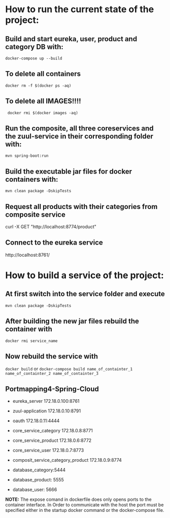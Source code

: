 # How to run the current state of the project:

## Build and start eureka, user, product and category DB with:

```docker-compose up --build```

## To delete all containers
``` docker rm -f $(docker ps -aq) ```

## To delete all IMAGES!!!!
``` docker rmi $(docker images -aq)```

## Run the composite, all three coreservices and the zuul-service in their corresponding folder with:
```mvn spring-boot:run``` 

## Build the executable jar files for docker containers with:
```mvn clean package -DskipTests```

## Request all products with their categories from composite service

curl -X GET "http://localhost:8774/product"

## Connect to the eureka service

http://localhost:8761/

# How to build a service of the project:

## At first switch into the service folder and execute
```mvn clean package -DskipTests```

## After building the new jar files rebuild the container with
```docker rmi service_name```

## Now rebuild the service with
```docker build``` or ```docker-compose build name_of_containter_1 name_of_containter_2 name_of_containter_3```


## Portmapping4-Spring-Cloud

- eureka_server 172.18.0.100:8761
- zuul-application 172.18.0.10:8791
- oauth 172.18.0.11:4444

- core_service_category 172.18.0.8:8771 
- core_service_product 172.18.0.6:8772
- core_service_user 172.18.0.7:8773
- composit_service_category_product 172.18.0.9:8774

- database_category:5444
- database_product: 5555
- database_user: 5666


**NOTE:** The expose comand in dockerfile does only opens ports to the container interface. In Order to communicate with the host
the port must be specified either in the startup docker command or the docker-compose file.
